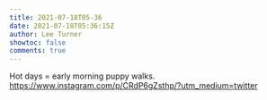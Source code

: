 ```yaml
---
title: 2021-07-18T05-36
date: 2021-07-18T05:36:15Z
author: Lee Turner
showtoc: false
comments: true
---
```


Hot days = early morning puppy walks. https://www.instagram.com/p/CRdP6gZsthp/?utm_medium=twitter

